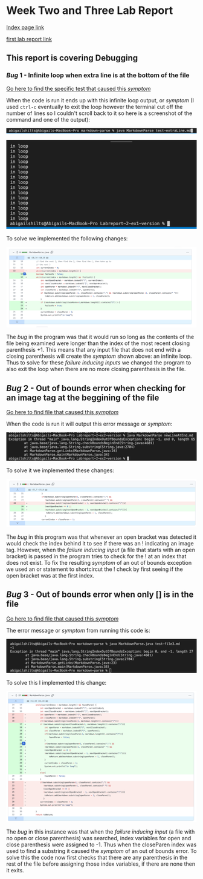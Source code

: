 # Week Two and Three Lab Report

[Index page link](https://abigailshilts.github.io/cse15l-lab-reports/)

[first lab report link](https://abigailshilts.github.io/cse15l-lab-reports/lab-report-1-week-2)

## This report is covering Debugging

### _Bug_ 1 - Infinite loop when extra line is at the bottom of the file

[Go here to find the specific test that caused this _symptom_](https://github.com/abigailshilts/markdown-parse-abbi/blob/5b1f7a5b7a70be3e397796f285a626eae257bada/test-extraLine.md)

When the code is run it ends up with this infinite loop output, or _symptom_ (I used `ctrl-c` eventually to exit the loop however the terminal cut off the number of lines so I couldn't scroll back to it so here is a screenshot of the command and one of the output):

![Image](img2/bug1-command.png)

![Image](img2/ex1-infiniteLoop.png)

To solve we implemented the following changes:

![Image](img2/ex1-codeDiff.png)

The _bug_ in the program was that it would run so long as the contents of the file being examined were longer than the index of the most recent closing parenthesis +1. This means that any input file that does not end with a closing parenthesis will create the _symptom_ shown above: an infinite loop. Thus to solve for these _failure inducing inputs_ we changed the program to also exit the loop when there are no more closing parenthesis in the file.

## _Bug_ 2 - Out of bounds error when checking for an image tag at the beggining of the file

[Go here to find file that caused this _symptom_](https://github.com/abigailshilts/markdown-parse-abbi/blob/main/newLineAtEnd.md)

When the code is run it will output this error message or _symptom_:

![Image](img2/ex2-OOB-Err.png)

To solve it we implemented these changes:

![Image](img2/ex2-codeDiff.png)

The _bug_ in this program was that whenever an open bracket was detected it would check the index behind it to see if there was an ! indicating an image tag. However, when the _failure inducing input_ (a file that starts with an open bracket) is passed in the program tries to check for the ! at an index that does not exist. To fix the resulting _symptom_ of an out of bounds exception we used an or statement to shortcircut the ! check by first seeing if the open bracket was at the first index.

## _Bug_ 3 - Out of bounds error when only [] is in the file

[Go here to find file that caused this _symptom_](https://github.com/abigailshilts/markdown-parse-abbi/blob/main/test-file3.md)

The error message or _symptom_ from running this code is:

![Image](img2/ex3-OOB-Err.png)

To solve this I implemented this change:

![Image](img2/ex3-codeDiff.png)

The _bug_ in this instance was that when the _failure inducing input_ (a file with no open or close parenthesis) was searched, index variables for open and close parenthesis were assigned to -1. Thus when the closeParen index was used to find a substring it caused the _symptom_ of an out of bounds error. To solve this the code now first checks that there are any parenthesis in the rest of the file before assigning those index variables, if there are none then it exits.